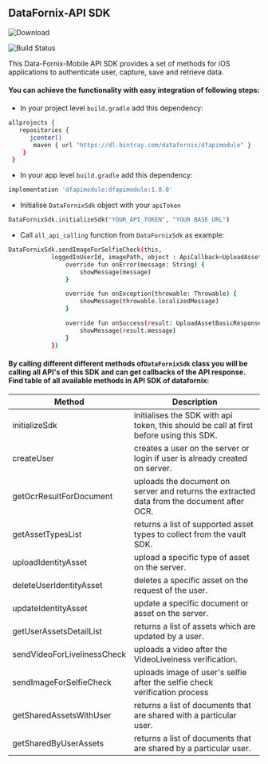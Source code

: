 
## DataFornix-API SDK
![Download](https://api.bintray.com/packages/datafornix/dfapimodule/dfapimodule/images/download.svg)

![Build Status](https://travis-ci.org/joemccann/dillinger.svg?branch=master)


This Data-Fornix-Mobile API SDK provides a set of methods for iOS applications to authenticate user, capture, save and retrieve data.

#### You can achieve the functionality with easy integration of following steps:
- In your project level `build.gradle` add this dependency:
```sh 
allprojects {
   repositories {
      jcenter()
       maven { url "https://dl.bintray.com/datafornix/dfapimodule" }
    }
 } 
```
- In your app level `build.gradle` add this dependency:
```sh
implementation 'dfapimodule:dfapimodule:1.0.0'
```
- Initialise `DataFornixSdk` object with your `apiToken`
```sh
DataFornixSdk.initializeSdk("YOUR_API_TOKEN", "YOUR BASE URL")
```
- Call `all_api_calling` function from `DataFornixSdk` as example:
```sh
DataFornixSdk.sendImageForSelfieCheck(this,
            loggedInUserId, imagePath, object : ApiCallback<UploadAssetBasicResponse> {
                override fun onError(message: String) {
                    showMessage(message)
                }

                override fun onException(throwable: Throwable) {
                    showMessage(throwable.localizedMessage)
                }

                override fun onSuccess(result: UploadAssetBasicResponse) {
                    showMessage(result.message)
                }
            })
```

#### By calling different different methods of`DataFornixSdk` class you will be calling all API's of this SDK and can get callbacks of the API response. Find table of all available methods in API SDK of datafornix:

| Method | Description | 
|--|--|
| initializeSdk | initialises the SDK with api token, this should be call at first before using this SDK. |
| createUser | creates a user on the server or login if user is already created on server. |
| getOcrResultForDocument | uploads the document on server and returns the extracted data from the document after OCR. |
| getAssetTypesList | returns a list of supported asset types to collect from the vault SDK. |
| uploadIdentityAsset | upload a specific type of asset on the server. |
| deleteUserIdentityAsset | deletes a specific asset on the request of the user. |
| updateIdentityAsset | update a specific document or asset on the server. |
| getUserAssetsDetailList | returns a list of assets which are updated by a user. |
| sendVideoForLivelinessCheck | uploads a video after the VideoLiveiness verification. |
| sendImageForSelfieCheck | uploads image of user's selfie after the selfie check verification process |
| getSharedAssetsWithUser | returns a list of documents that are shared with a particular user. |
| getSharedByUserAssets | returns a list of documents that are shared by a particular user. |

